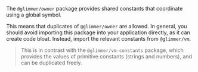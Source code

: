 The `@glimmer/owner` package provides shared constants that coordinate using a
global symbol.

This means that duplicates of `@glimmer/owner` are allowed. In general, you
should avoid importing this package into your application directly, as it can
create code bloat. Instead, import the relevant constants from `@glimmer/vm`.

> This is in contrast with the `@glimmer/vm-constants` package, which provides
> the values of primitive constants (strings and numbers), and can be duplicated
> freely.
